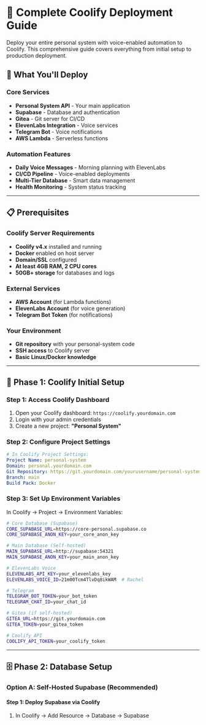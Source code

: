 # 🚀 Complete Coolify Deployment Guide

Deploy your entire personal system with voice-enabled automation to Coolify. This comprehensive guide covers everything from initial setup to production deployment.

## 🎯 What You'll Deploy

### Core Services
- **Personal System API** - Your main application
- **Supabase** - Database and authentication
- **Gitea** - Git server for CI/CD
- **ElevenLabs Integration** - Voice services
- **Telegram Bot** - Voice notifications
- **AWS Lambda** - Serverless functions

### Automation Features
- **Daily Voice Messages** - Morning planning with ElevenLabs
- **CI/CD Pipeline** - Voice-enabled deployments
- **Multi-Tier Database** - Smart data management
- **Health Monitoring** - System status tracking

---

## 📋 Prerequisites

### Coolify Server Requirements
- **Coolify v4.x** installed and running
- **Docker** enabled on host server
- **Domain/SSL** configured
- **At least 4GB RAM, 2 CPU cores**
- **50GB+ storage** for databases and logs

### External Services
- **AWS Account** (for Lambda functions)
- **ElevenLabs Account** (for voice generation)
- **Telegram Bot Token** (for notifications)

### Your Environment
- **Git repository** with your personal-system code
- **SSH access** to Coolify server
- **Basic Linux/Docker knowledge**

---

## 🚀 Phase 1: Coolify Initial Setup

### Step 1: Access Coolify Dashboard

1. Open your Coolify dashboard: `https://coolify.yourdomain.com`
2. Login with your admin credentials
3. Create a new project: **"Personal System"**

### Step 2: Configure Project Settings

```yaml
# In Coolify Project Settings:
Project Name: personal-system
Domain: personal.yourdomain.com
Git Repository: https://git.yourdomain.com/yourusername/personal-system.git
Branch: main
Build Pack: Docker
```

### Step 3: Set Up Environment Variables

In Coolify → Project → Environment Variables:

```bash
# Core Database (Supabase)
CORE_SUPABASE_URL=https://core-personal.supabase.co
CORE_SUPABASE_ANON_KEY=your_core_anon_key

# Main Database (Self-hosted)
MAIN_SUPABASE_URL=http://supabase:54321
MAIN_SUPABASE_ANON_KEY=your_main_anon_key

# ElevenLabs Voice
ELEVENLABS_API_KEY=your_elevenlabs_key
ELEVENLABS_VOICE_ID=21m00Tcm4TlvDq8ikWAM  # Rachel

# Telegram
TELEGRAM_BOT_TOKEN=your_bot_token
TELEGRAM_CHAT_ID=your_chat_id

# Gitea (if self-hosted)
GITEA_URL=https://git.yourdomain.com
GITEA_TOKEN=your_gitea_token

# Coolify API
COOLIFY_API_TOKEN=your_coolify_token
```

---

## 🗄️ Phase 2: Database Setup

### Option A: Self-Hosted Supabase (Recommended)

#### Step 1: Deploy Supabase via Coolify

1. In Coolify → Add Resource → Database → Supabase
